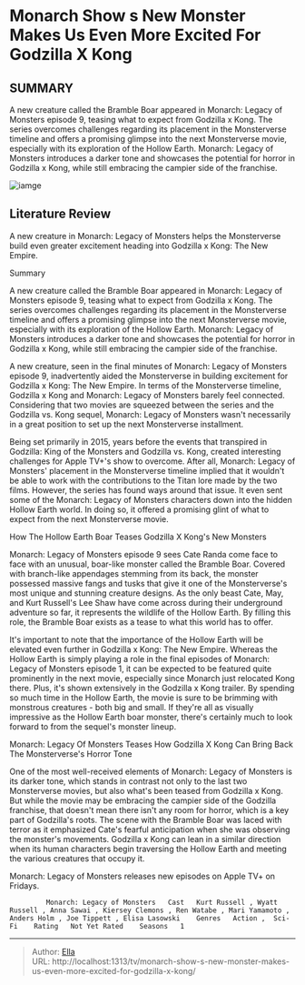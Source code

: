 # Monarch Show s New Monster Makes Us Even More Excited For Godzilla X Kong


## SUMMARY 



  A new creature called the Bramble Boar appeared in Monarch: Legacy of Monsters episode 9, teasing what to expect from Godzilla x Kong.   The series overcomes challenges regarding its placement in the Monsterverse timeline and offers a promising glimpse into the next Monsterverse movie, especially with its exploration of the Hollow Earth.   Monarch: Legacy of Monsters introduces a darker tone and showcases the potential for horror in Godzilla x Kong, while still embracing the campier side of the franchise.  

![iamge](https://static1.srcdn.com/wordpress/wp-content/uploads/2024/01/monsterverse-monarch-excited-for-godzilla-kong.jpg)

## Literature Review
A new creature in Monarch: Legacy of Monsters helps the Monsterverse build even greater excitement heading into Godzilla x Kong: The New Empire.





Summary

  A new creature called the Bramble Boar appeared in Monarch: Legacy of Monsters episode 9, teasing what to expect from Godzilla x Kong.   The series overcomes challenges regarding its placement in the Monsterverse timeline and offers a promising glimpse into the next Monsterverse movie, especially with its exploration of the Hollow Earth.   Monarch: Legacy of Monsters introduces a darker tone and showcases the potential for horror in Godzilla x Kong, while still embracing the campier side of the franchise.  







A new creature, seen in the final minutes of Monarch: Legacy of Monsters episode 9, inadvertently aided the Monsterverse in building excitement for Godzilla x Kong: The New Empire. In terms of the Monsterverse timeline, Godzilla x Kong and Monarch: Legacy of Monsters barely feel connected. Considering that two movies are squeezed between the series and the Godzilla vs. Kong sequel, Monarch: Legacy of Monsters wasn&#39;t necessarily in a great position to set up the next Monsterverse installment.

Being set primarily in 2015, years before the events that transpired in Godzilla: King of the Monsters and Godzilla vs. Kong, created interesting challenges for Apple TV&#43;&#39;s show to overcome. After all, Monarch: Legacy of Monsters&#39; placement in the Monsterverse timeline implied that it wouldn&#39;t be able to work with the contributions to the Titan lore made by the two films. However, the series has found ways around that issue. It even sent some of the Monarch: Legacy of Monsters characters down into the hidden Hollow Earth world. In doing so, it offered a promising glint of what to expect from the next Monsterverse movie.





 How The Hollow Earth Boar Teases Godzilla X Kong&#39;s New Monsters 
          

Monarch: Legacy of Monsters episode 9 sees Cate Randa come face to face with an unusual, boar-like monster called the Bramble Boar. Covered with branch-like appendages stemming from its back, the monster possessed massive fangs and tusks that give it one of the Monsterverse&#39;s most unique and stunning creature designs. As the only beast Cate, May, and Kurt Russell&#39;s Lee Shaw have come across during their underground adventure so far, it represents the wildlife of the Hollow Earth. By filling this role, the Bramble Boar exists as a tease to what this world has to offer.

It&#39;s important to note that the importance of the Hollow Earth will be elevated even further in Godzilla x Kong: The New Empire. Whereas the Hollow Earth is simply playing a role in the final episodes of Monarch: Legacy of Monsters episode 1, it can be expected to be featured quite prominently in the next movie, especially since Monarch just relocated Kong there. Plus, it&#39;s shown extensively in the Godzilla x Kong trailer. By spending so much time in the Hollow Earth, the movie is sure to be brimming with monstrous creatures - both big and small. If they&#39;re all as visually impressive as the Hollow Earth boar monster, there&#39;s certainly much to look forward to from the sequel&#39;s monster lineup.






 Monarch: Legacy Of Monsters Teases How Godzilla X Kong Can Bring Back The Monsterverse&#39;s Horror Tone 
          

One of the most well-received elements of Monarch: Legacy of Monsters is its darker tone, which stands in contrast not only to the last two Monsterverse movies, but also what&#39;s been teased from Godzilla x Kong. But while the movie may be embracing the campier side of the Godzilla franchise, that doesn&#39;t mean there isn&#39;t any room for horror, which is a key part of Godzilla&#39;s roots. The scene with the Bramble Boar was laced with terror as it emphasized Cate&#39;s fearful anticipation when she was observing the monster&#39;s movements. Godzilla x Kong can lean in a similar direction when its human characters begin traversing the Hollow Earth and meeting the various creatures that occupy it.



Monarch: Legacy of Monsters releases new episodes on Apple TV&#43; on Fridays.







             Monarch: Legacy of Monsters   Cast   Kurt Russell , Wyatt Russell , Anna Sawai , Kiersey Clemons , Ren Watabe , Mari Yamamoto , Anders Holm , Joe Tippett , Elisa Lasowski    Genres   Action ,  Sci-Fi    Rating   Not Yet Rated    Seasons   1       


---

> Author: [Ella](https://instagram.hk.cn/)  
> URL: http://localhost:1313/tv/monarch-show-s-new-monster-makes-us-even-more-excited-for-godzilla-x-kong/  


